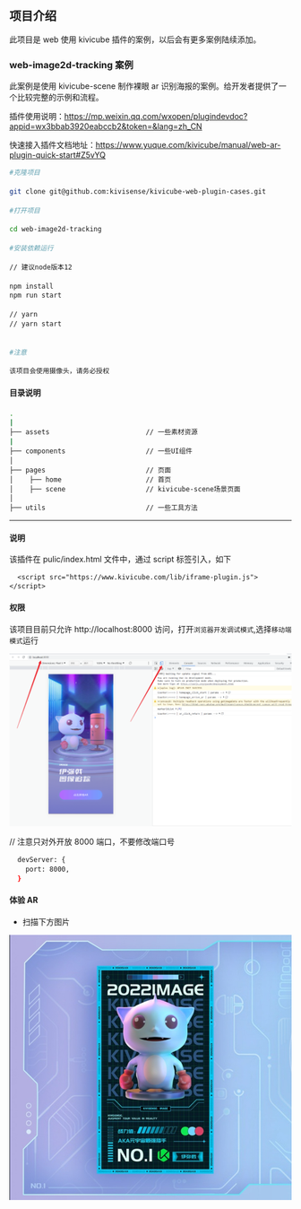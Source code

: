 ## 项目介绍

此项目是 web 使用 kivicube 插件的案例，以后会有更多案例陆续添加。

### web-image2d-tracking 案例

此案例是使用 kivicube-scene 制作裸眼 ar 识别海报的案例。给开发者提供了一个比较完整的示例和流程。

插件使用说明：https://mp.weixin.qq.com/wxopen/plugindevdoc?appid=wx3bbab3920eabccb2&token=&lang=zh_CN

快速接入插件文档地址：https://www.yuque.com/kivicube/manual/web-ar-plugin-quick-start#Z5vYQ

```bash
#克隆项目

git clone git@github.com:kivisense/kivicube-web-plugin-cases.git

#打开项目

cd web-image2d-tracking

#安装依赖运行

// 建议node版本12

npm install
npm run start

// yarn
// yarn start


#注意

该项目会使用摄像头，请务必授权

```

#### 目录说明

```bash
.
|
├── assets                        // 一些素材资源
|
├── components                    // 一些UI组件
│
├── pages                         // 页面
│    ├── home                     // 首页
│    ├── scene                    // kivicube-scene场景页面
│
├── utils                         // 一些工具方法
```

---

#### 说明

该插件在 pulic/index.html 文件中，通过 script 标签引入，如下

```
  <script src="https://www.kivicube.com/lib/iframe-plugin.js"></script>
```

#### 权限

该项目目前只允许 http://localhost:8000 访问，打开`浏览器开发调试模式`,选择`移动端模式`运行

![引导图](./introduce.png)

// 注意只对外开放 8000 端口，不要修改端口号

```bash
  devServer: {
    port: 8000,
  }
```

#### 体验 AR

- 扫描下方图片

![识别图](./marker.png)
